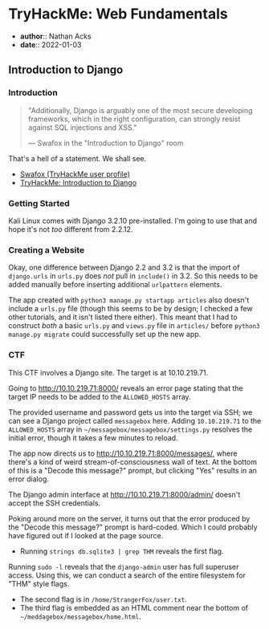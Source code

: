 # TryHackMe: Web Fundamentals

* **author**:: Nathan Acks  
* **date**:: 2022-01-03

## Introduction to Django

### Introduction

> "Additionally, Django is arguably one of the most secure developing frameworks, which in the right configuration, can strongly resist against SQL injections and XSS."
> 
> — Swafox in the "Introduction to Django" room

That's a hell of a statement. We shall see.

* [Swafox (TryHackMe user profile)](https://tryhackme.com/p/Swafox)
* [TryHackMe: Introduction to Django](https://tryhackme.com/room/django)

### Getting Started

Kali Linux comes with Django 3.2.10 pre-installed. I'm going to use that and hope it's not *too* different from 2.2.12.

### Creating a Website

Okay, one difference between Django 2.2 and 3.2 is that the import of `django.urls` in `urls.py` does *not* pull in `include()` in 3.2. So this needs to be added manually before inserting additional `urlpattern` elements.

The app created with `python3 manage.py startapp articles` also doesn't include a `urls.py` file (though this seems to be by design; I checked a few other tutorials, and it isn't listed there either). This meant that I had to construct *both* a basic `urls.py` and `views.py` file in `articles/` before `python3 manage.py migrate` could successfully set up the new app.

### CTF

This CTF involves a Django site. The target is at 10.10.219.71.

Going to http://10.10.219.71:8000/ reveals an error page stating that the target IP needs to be added to the `ALLOWED_HOSTS` array.

The provided username and password gets us into the target via SSH; we can see a Django project called `messagebox` here. Adding `10.10.219.71` to the `ALLOWED_HOSTS` array in `~/messagebox/messagebox/settings.py` resolves the initial error, though it takes a few minutes to reload.

The app now directs us to http://10.10.219.71:8000/messages/, where there's a kind of weird stream-of-consciousness wall of text. At the bottom of this is a "Decode this message?" prompt, but clicking "Yes" results in an error dialog.

The Django admin interface at http://10.10.219.71:8000/admin/ doesn't accept the SSH credentials.

Poking around more on the server, it turns out that the error produced by the "Decode this message?" prompt is hard-coded. Which I could probably have figured out if I looked at the page source.

* Running `strings db.sqlite3 | grep THM` reveals the first flag.

Running `sudo -l` reveals that the `django-admin` user has full superuser access. Using this, we can conduct a search of the entire filesystem for "THM" style flags.

* The second flag is in `/home/StrangerFox/user.txt`.
* The third flag is embedded as an HTML comment near the bottom of `~/meddagebox/messagebox/home.html`.
